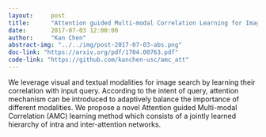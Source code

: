 ```yaml
---
layout:     post
title:      "Attention guided Multi-modal Correlation Learning for Image Search"
date:       2017-07-03 12:00:00
author:     "Kan Chen"
abstract-img: "../../img/post-2017-07-03-abs.png"
doc-link: "https://arxiv.org/pdf/1704.00763.pdf"
code-link: "https://github.com/kanchen-usc/amc_att"
---
```


<p class="bigger_p_font">We leverage visual and textual modalities for image search by learning their correlation with input query. According to the intent of query, attention mechanism can be introduced to adaptively balance the importance of different modalities. We propose a novel Attention guided Multi-modal Correlation (AMC) learning method which consists of a jointly learned hierarchy of intra and inter-attention networks.</p>